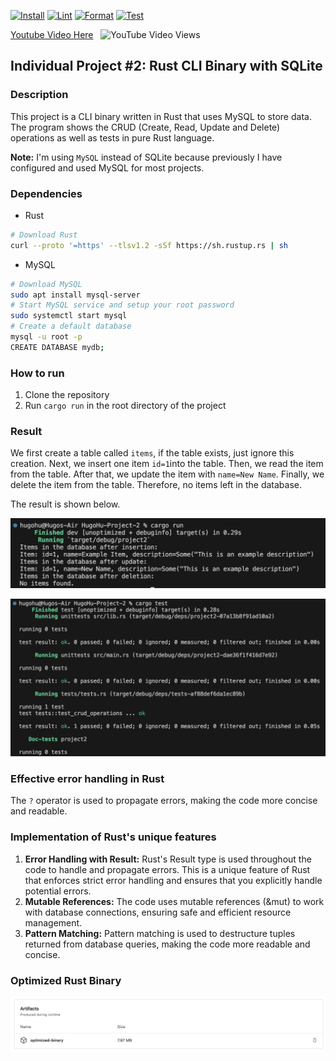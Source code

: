 [![Install](https://github.com/nogibjj/HugoHu-Project-2/actions/workflows/lint.yml/badge.svg)](https://github.com/nogibjj/HugoHu-Project-2/actions/workflows/lint.yml)
[![Lint](https://github.com/nogibjj/HugoHu-Project-2/actions/workflows/rustfmt.yml/badge.svg)](https://github.com/nogibjj/HugoHu-Project-2/actions/workflows/rustfmt.yml)
[![Format](https://github.com/nogibjj/HugoHu-Project-2/actions/workflows/binary.yml/badge.svg)](https://github.com/nogibjj/HugoHu-Project-2/actions/workflows/binary.yml)
[![Test](https://github.com/nogibjj/HugoHu-Project-2/actions/workflows/tests.yml/badge.svg)](https://github.com/nogibjj/HugoHu-Project-2/actions/workflows/tests.yml)


[Youtube Video Here](https://youtu.be/tKc4hfgMkNs) 
&nbsp;&nbsp;![YouTube Video Views](https://img.shields.io/youtube/views/tKc4hfgMkNs)


## Individual Project #2: Rust CLI Binary with SQLite

### Description
This project is a CLI binary written in Rust that uses MySQL to store data. The program shows the CRUD (Create, Read, Update and Delete) operations as well as tests in pure Rust language.

**Note:** I'm using ```MySQL``` instead of SQLite because previously I have configured and used MySQL for most projects.

### Dependencies
- Rust
```bash
# Download Rust
curl --proto '=https' --tlsv1.2 -sSf https://sh.rustup.rs | sh
```
- MySQL
```bash
# Download MySQL
sudo apt install mysql-server
# Start MySQL service and setup your root password
sudo systemctl start mysql
# Create a default database
mysql -u root -p
CREATE DATABASE mydb;
```

### How to run
1. Clone the repository
2. Run `cargo run` in the root directory of the project


### Result
We first create a table called ```items```, if the table exists, just ignore this creation. Next, we insert one item ```id=1```into the table. Then, we read the item from the table. After that, we update the item with ```name=New Name```. Finally, we delete the item from the table. Therefore, no items left in the database. 

The result is shown below.

![](data/demo.png)

![](data/test.png)


### Effective error handling in Rust
The ```?``` operator is used to propagate errors, making the code more concise and readable.


### Implementation of Rust's unique features
1. **Error Handling with Result:** Rust's Result type is used throughout the code to handle and propagate errors. This is a unique feature of Rust that enforces strict error handling and ensures that you explicitly handle potential errors.
2. **Mutable References:** The code uses mutable references (&mut) to work with database connections, ensuring safe and efficient resource management.
3. **Pattern Matching:** Pattern matching is used to destructure tuples returned from database queries, making the code more readable and concise.


### Optimized Rust Binary
![](data/artifact.png)
